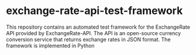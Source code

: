 # exchange-rate-api-test-framework
This repository contains an automated test framework for the ExchangeRate API provided by ExchangeRate-API. The API is an open-source currency conversion service that returns exchange rates in JSON format. The framework is implemented in Python
